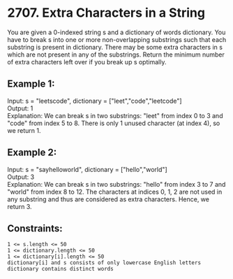
# 2707. Extra Characters in a String

You are given a 0-indexed string s and a dictionary of words dictionary. You have to break s into one or more non-overlapping substrings such that each substring is present in dictionary. There may be some extra characters in s which are not present in any of the substrings.
Return the minimum number of extra characters left over if you break up s optimally.

## Example 1:

Input: s = "leetscode", dictionary = ["leet","code","leetcode"]\
Output: 1\
Explanation: We can break s in two substrings: "leet" from index 0 to 3 and "code" from index 5 to 8. There is only 1 unused character (at index 4), so we return 1.

## Example 2:

Input: s = "sayhelloworld", dictionary = ["hello","world"]\
Output: 3\
Explanation: We can break s in two substrings: "hello" from index 3 to 7 and "world" from index 8 to 12. The characters at indices 0, 1, 2 are not used in any substring and thus are considered as extra characters. Hence, we return 3.

 

## Constraints:

    1 <= s.length <= 50
    1 <= dictionary.length <= 50
    1 <= dictionary[i].length <= 50
    dictionary[i] and s consists of only lowercase English letters
    dictionary contains distinct words

